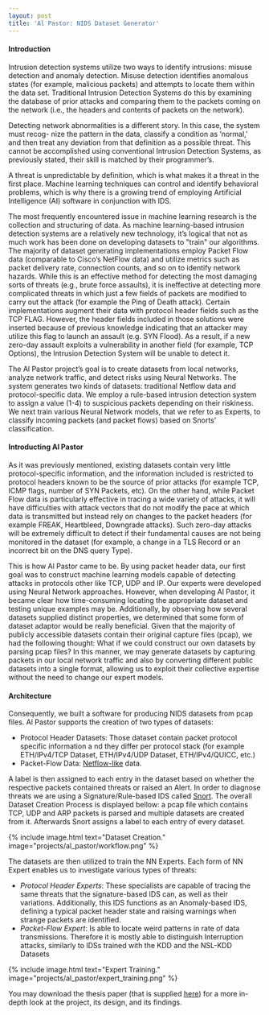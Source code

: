 ```yaml
---
layout: post
title: 'Al Pastor: NIDS Dataset Generator'
---
```


#### Introduction
Intrusion detection systems utilize two ways to identify intrusions: misuse detection 
and anomaly detection. Misuse detection identifies anomalous states (for example, 
malicious packets) and attempts to locate them within the data set. Traditional 
Intrusion Detection Systems do this by examining the database of prior attacks and 
comparing them to the packets coming on the network (i.e., the headers and contents of 
packets on the network).


Detecting network abnormalities is a different story. In this case, the system must 
recog- nize the pattern in the data, classify a condition as ’normal,’ and then treat 
any deviation from that definition as a possible threat. This cannot be accomplished 
using conventional Intrusion Detection Systems, as previously stated, their skill is 
matched by their programmer’s.


A threat is unpredictable by definition, which is what makes it a threat in the first 
place. Machine learning techniques can control and identify behavioral problems, which 
is why there is a growing trend of employing Artificial Intelligence (AI) software in 
conjunction with IDS.


The most frequently encountered issue in machine learning research is the collection and 
structuring of data. As machine learning-based intrusion detection systems are a 
relatively new technology, it’s logical that not as much work has been done on 
developing datasets to "train" our algorithms. The majority of dataset generating 
implementations employ Packet Flow data (comparable to Cisco’s NetFlow data) and utilize 
metrics such as packet delivery rate, connection counts, and so on to identify network 
hazards. While this is an effective method for detecting the most damaging sorts of 
threats (e.g., brute force assaults), it is ineffective at detecting more complicated 
threats in which just a few fields of packets are modified to carry out the attack (for 
example the Ping of Death attack). Certain implementations augment their data with 
protocol header fields such as the TCP FLAG. However, the header fields included in 
those solutions were inserted because of previous knowledge indicating that an attacker 
may utilize this flag to launch an assault (e.g. SYN Flood). As a result, if a new 
zero-day assault exploits a vulnerability in another field (for example, TCP Options), 
the Intrusion Detection System will be unable to detect it.


The Al Pastor project’s goal is to create datasets from local networks, analyze network 
traffic, and detect risks using Neural Networks. The system generates two kinds of 
datasets: traditional Netflow data and protocol-specific data. We employ a rule-based 
intrusion detection system to assign a value (1-4) to suspicious packets depending on 
their riskiness. We next train various Neural Network models, that we refer to as 
Experts, to classify incoming packets (and packet flows) based on Snorts’ classification.


#### Introducting Al Pastor

As it was previously mentioned, existing datasets contain very little protocol-specific 
information, and the information included is restricted to protocol headers known to be 
the source of prior attacks (for example TCP, ICMP flags, number of SYN Packets, etc). 
On the other hand, while Packet Flow data is particularly effective in tracing a wide 
variety of attacks, it will have difficulties with attack vectors that do not modify the 
pace at which data is transmitted but instead rely on changes to the packet headers (for 
example FREAK, Heartbleed, Downgrade attacks). Such zero-day attacks will be extremely 
difficult to detect if their fundamental causes are not being monitored in the dataset 
(for example, a change in a TLS Record or an incorrect bit on the DNS query Type).


This is how Al Pastor came to be. By using packet header data, our first goal was to 
construct machine learning models capable of detecting attacks in protocols other like 
TCP, UDP and IP. Our experts were developed using Neural Network approaches. However, 
when developing Al Pastor, it became clear how time-consuming locating the appropriate 
dataset and testing unique examples may be. Additionally, by observing how several 
datasets supplied distinct properties, we determined that some form of dataset adaptor 
would be really beneficial. Given that the majority of publicly accessible datasets 
contain their original capture files (pcap), we had the following thought: What if we 
could construct our own datasets by parsing pcap files? In this manner, we may generate 
datasets by capturing packets in our local network traffic and also by converting 
different public datasets into a single format, allowing us to exploit their collective 
expertise without the need to change our expert models.


#### Architecture

Consequently, we built a software for producing NIDS datasets from pcap files. Al Pastor supports the creation of two types of datasets:
* Protocol Header Datasets: Those dataset contain packet protocol specific information a
nd they differ per protocol stack (for example ETH/IPv4/TCP Dataset, ETH/IPv4/UDP 
Dataset, ETH/IPv4/QUICC, etc.)
* Packet-Flow Data: [Netflow-like](https://en.wikipedia.org/wiki/NetFlow) data.


A label is then assigned to each entry in the dataset based on whether the respective 
packets contained threats or raised an Alert. In order to diagnose threats we are using 
a Signature/Rule-based IDS called [Snort](https://www.snort.org/). The overall Dataset 
Creation Process is displayed bellow: a pcap file which contains TCP, UDP and ARP 
packets is parsed and  multiple datasets are created from it. Afterwards Snort assigns a 
label to each entry of every dataset.

{% include image.html
text="Dataset Creation." image="projects/al_pastor/workflow.png" %}

The datasets are then utilized to train the NN Experts. Each form of NN Expert enables 
us to investigate various types of threats:
* *Protocol Header Experts*: These specialists are capable of tracing the same threats 
that the signature-based IDS can, as well as their variations. Additionally, this IDS 
functions as an Anomaly-based IDS, defining a typical packet header state and raising 
warnings when strange packets are identified.
* *Packet-Flow Expert*: Is able to locate weird patterns in rate of data transmissions. 
Therefore it is mostly able to distinguish Interruption attacks, similarly to IDSs 
trained with the KDD and the NSL-KDD Datasets

{% include image.html
text="Expert Training." image="projects/al_pastor/expert_training.png" %}

You may download the thesis paper (that is supplied  <a href="{{ site.github.url }}/assets/pdf/al_pastor.pdf" download>here</a>) for a more in-depth look at the project, its design, and its findings.